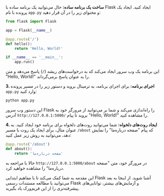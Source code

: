 
**ساخت یک برنامه ساده:**
حال می‌توانید یک برنامه ساده با Flask ایجاد کنید. ایجاد یک پرونده با نام `app.py` و محتوای زیر را در آن قرار دهید:

```python
from flask import Flask

app = Flask(__name__)

@app.route('/')
def hello():
    return 'Hello, World!'

if __name__ == '__main__':
    app.run()
```

این برنامه یک وب سرور ایجاد می‌کند که به درخواست‌های ریشه (`/`) پاسخ می‌دهد و متن "Hello, World!" را به عنوان پاسخ برمی‌گرداند.

**3. اجرای برنامه:**
برای اجرای برنامه، به ترمینال بروید و دستور زیر را در مسیر پرونده `app.py` وارد کنید:

```bash
python app.py
```

این دستور وب سرور Flask را راه‌اندازی می‌کند و شما بر می‌توانید از مرورگر خود به آدرس `http://127.0.0.1:5000/` بروید تا پیام "Hello, World!" را مشاهده کنید.

**4. ایجاد روت‌های دلخواه:**
شما می‌توانید روت‌های دلخواه برای برنامه خود ایجاد کنید. به عنوان مثال، برای ایجاد یک روت با مسیر `/about` که پیام "صفحه درباره‌ما" را نمایش دهد، می‌توانید به روش زیر عمل کنید:

```python
@app.route('/about')
def about():
    return 'صفحه درباره‌ما'
```

حالا با مراجعه به `http://127.0.0.1:5000/about` در مرورگر خود، متن "صفحه درباره‌ما" را مشاهده خواهید کرد.

این مقدمه به شما کمک می‌کند تا با مفاهیم ابتدایی Flask آشنا شوید. از اینجا به بعد می‌توانید با مطالعه مستندات رسمی Flask و آزمایش‌های بیشتر، توانایی‌های پیشرفته‌تری را از این فریم‌ورک یاد بگیرید.
